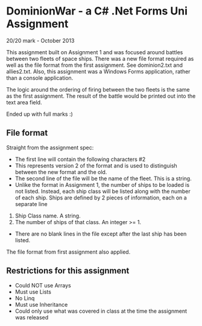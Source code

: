 DominionWar - a C# .Net Forms Uni Assignment 
================================
20/20 mark - October 2013

This assignment built on Assignment 1 and was focused around battles between two fleets of space ships. There was a new file format required 
as well as the file format from the first assignment. See dominion2.txt and allies2.txt. Also, this assignment was a Windows Forms application, 
rather than a console application. 

The logic around the ordering of firing between the two fleets is the same as the first assignment. 
The result of the battle would be printed out into the text area field. 

Ended up with full marks :) 

File format
----------------
Straight from the assignment spec:

 - The first line will contain the following characters #2
 - This represents version 2 of the format and is used to distinguish between the new format and the old.
 - The second line of the file will be the name of the fleet. This is a string.
 - Unlike the format in Assignment 1, the number of ships to be loaded is not listed. Instead, each ship class will be listed along 
	with the number of each ship. Ships are defined by 2 pieces of information, each on a separate line
1. Ship Class name. A string.
2. The number of ships of that class. An integer >= 1.
- There are no blank lines in the file except after the last ship has been listed.

The file format from first assignment also applied.

Restrictions for this assignment
--------------------------------
 - Could NOT use Arrays
 - Must use Lists
 - No Linq
 - Must use Inheritance
 - Could only use what was covered in class at the time the assignment was released